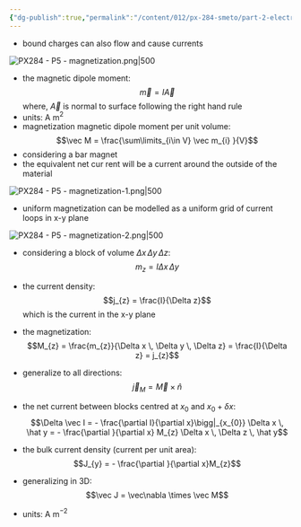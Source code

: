 ```yaml
---
{"dg-publish":true,"permalink":"/content/012/px-284-smeto/part-2-electromagnetic-theory/q-maxwell-s-equations-in-matter/px-284-q2-magnetization/","noteIcon":"1","created":"2025-02-20T17:39:31.896+00:00","updated":"2025-02-24T17:45:19.280+00:00"}
---
```


- bound charges can also flow and cause currents
 
![PX284 - P5 - magnetization.png|500](/img/user/pics/PX284%20-%20P5%20-%20magnetization.png)

- the magnetic dipole moment:
$$\vec m = I \vec A$$
	where, $\vec A$ is normal to surface following the right hand rule
- units: A m$^{2}$
- magnetization magnetic dipole moment per unit volume:
$$\vec M = \frac{\sum\limits_{i\in V} \vec m_{i} }{V}$$
- considering a bar magnet
- the equivalent net cur rent will be a current around the outside of the material

![PX284 - P5 - magnetization-1.png|500](/img/user/pics/PX284%20-%20P5%20-%20magnetization-1.png)

- uniform magnetization can be modelled as a uniform grid of current loops in x-y plane

![PX284 - P5 - magnetization-2.png|500](/img/user/pics/PX284%20-%20P5%20-%20magnetization-2.png)

- considering a block of volume $\Delta x \, \Delta y \, \Delta z:$
$$m_{z} = I \Delta x \, \Delta y$$
- the current density:
$$j_{z} = \frac{I}{\Delta z}$$
	which is the current in the x-y plane

- the magnetization:
$$M_{z} = \frac{m_{z}}{\Delta x \, \Delta y \, \Delta z} = \frac{I}{\Delta z} = j_{z}$$

- generalize to all directions:
$$\vec j_{M} = \vec M \times \hat n$$


- the net current between blocks centred at $x_0$ and $x_{0}+ \delta x:$
$$\Delta \vec I = -  \frac{\partial I}{\partial x}\bigg|_{x_{0}} \Delta x \, \hat y = - \frac{\partial }{\partial x} M_{z}  \Delta x \, \Delta z \, \hat y$$
- the bulk current density (current per unit area):
$$J_{y} = - \frac{\partial }{\partial x}M_{z}$$
- generalizing in 3D:
$$\vec J = \vec\nabla \times \vec M$$
- units: A m$^{-2}$